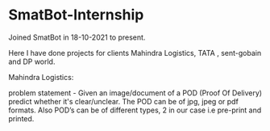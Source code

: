 # SmatBot-Internship

Joined SmatBot in 18-10-2021 to present.

Here I have done projects for clients Mahindra Logistics, TATA , sent-gobain and DP world.


Mahindra Logistics:

problem statement - Given an image/document of a POD (Proof Of Delivery) predict whether it's clear/unclear. The POD can be of jpg, jpeg or pdf formats. Also POD’s                     can be of different types, 2 in our case i.e pre-print and printed.
